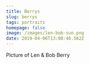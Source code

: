 ```yaml
---
title: Berrys
slug: berrys
tags: portraits
homepage: false
image: /images/len-bob-sun.png
date: 2019-04-06T13:08:46.562Z
---
```

Picture of Len & Bob Berry
